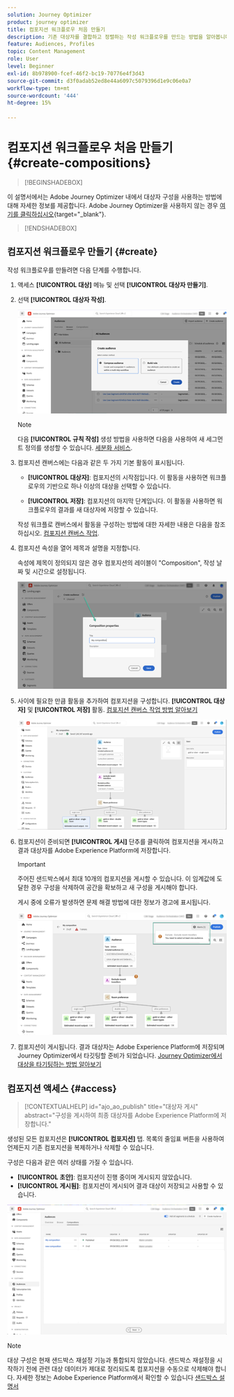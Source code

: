 ```yaml
---
solution: Journey Optimizer
product: journey optimizer
title: 컴포지션 워크플로우 처음 만들기
description: 기존 대상자를 결합하고 정렬하는 작성 워크플로우를 만드는 방법을 알아봅니다.
feature: Audiences, Profiles
topic: Content Management
role: User
level: Beginner
exl-id: 8b978900-fcef-46f2-bc19-70776e4f3d43
source-git-commit: d3f0adab52ed8e44a6097c5079396d1e9c06e0a7
workflow-type: tm+mt
source-wordcount: '444'
ht-degree: 15%

---
```


# 컴포지션 워크플로우 처음 만들기 {#create-compositions}

>[!BEGINSHADEBOX]

이 설명서에서는 Adobe Journey Optimizer 내에서 대상자 구성을 사용하는 방법에 대해 자세한 정보를 제공합니다. Adobe Journey Optimizer을 사용하지 않는 경우 [여기를 클릭하십시오](https://experienceleague.adobe.com/docs/experience-platform/segmentation/ui/audience-composition.html?lang=ko){target="_blank"}.

>[!ENDSHADEBOX]

## 컴포지션 워크플로우 만들기 {#create}

작성 워크플로우를 만들려면 다음 단계를 수행합니다.

1. 액세스 **[!UICONTROL 대상]** 메뉴 및 선택 **[!UICONTROL 대상자 만들기]**.

1. 선택 **[!UICONTROL 대상자 작성]**.

   ![](assets/audiences-create.png)

   >[!NOTE]
   >
   >다음 **[!UICONTROL 규칙 작성]** 생성 방법을 사용하면 다음을 사용하여 새 세그먼트 정의를 생성할 수 있습니다. [세분화 서비스](https://experienceleague.adobe.com/docs/experience-platform/segmentation/ui/overview.html?lang=ko).

1. 컴포지션 캔버스에는 다음과 같은 두 가지 기본 활동이 표시됩니다.

   * **[!UICONTROL 대상자]**: 컴포지션의 시작점입니다. 이 활동을 사용하면 워크플로우의 기반으로 하나 이상의 대상을 선택할 수 있습니다.

   * **[!UICONTROL 저장]**: 컴포지션의 마지막 단계입니다. 이 활동을 사용하면 워크플로우의 결과를 새 대상자에 저장할 수 있습니다.

   작성 워크플로 캔버스에서 활동을 구성하는 방법에 대한 자세한 내용은 다음을 참조하십시오. [컴포지션 캔버스 작업](composition-canvas.md).

1. 컴포지션 속성을 열어 제목과 설명을 지정합니다.

   속성에 제목이 정의되지 않은 경우 컴포지션의 레이블이 &quot;Composition&quot;, 작성 날짜 및 시간으로 설정됩니다.

   ![](assets/audiences-properties.png)

1. 사이에 필요한 만큼 활동을 추가하여 컴포지션을 구성합니다. **[!UICONTROL 대상자]** 및 **[!UICONTROL 저장]** 활동. [컴포지션 캔버스 작업 방법 알아보기](composition-canvas.md)

   ![](assets/audiences-publish.png)

1. 컴포지션이 준비되면 **[!UICONTROL 게시]** 단추를 클릭하여 컴포지션을 게시하고 결과 대상자를 Adobe Experience Platform에 저장합니다.

   >[!IMPORTANT]
   >
   >주어진 샌드박스에서 최대 10개의 컴포지션을 게시할 수 있습니다. 이 임계값에 도달한 경우 구성을 삭제하여 공간을 확보하고 새 구성을 게시해야 합니다.

   게시 중에 오류가 발생하면 문제 해결 방법에 대한 정보가 경고에 표시됩니다.

   ![](assets/audiences-alerts.png)

1. 컴포지션이 게시됩니다. 결과 대상자는 Adobe Experience Platform에 저장되며 Journey Optimizer에서 타깃팅할 준비가 되었습니다. [Journey Optimizer에서 대상을 타기팅하는 방법 알아보기](../audience/about-audiences.md#segments-in-journey-optimizer)

## 컴포지션 액세스 {#access}

>[!CONTEXTUALHELP]
>id="ajo_ao_publish"
>title="대상자 게시"
>abstract="구성을 게시하여 최종 대상자를 Adobe Experience Platform에 저장합니다."

생성된 모든 컴포지션은 **[!UICONTROL 컴포지션]** 탭. 목록의 줄임표 버튼을 사용하여 언제든지 기존 컴포지션을 복제하거나 삭제할 수 있습니다.

구성은 다음과 같은 여러 상태를 가질 수 있습니다.

* **[!UICONTROL 초안]**: 컴포지션이 진행 중이며 게시되지 않았습니다.
* **[!UICONTROL 게시됨]**: 컴포지션이 게시되어 결과 대상이 저장되고 사용할 수 있습니다.

![](assets/audiences-compositions.png)

>[!NOTE]
>
>대상 구성은 현재 샌드박스 재설정 기능과 통합되지 않았습니다. 샌드박스 재설정을 시작하기 전에 관련 대상 데이터가 제대로 정리되도록 컴포지션을 수동으로 삭제해야 합니다. 자세한 정보는 Adobe Experience Platform에서 확인할 수 있습니다 [샌드박스 설명서](https://experienceleague.adobe.com/docs/experience-platform/sandbox/ui/user-guide.html#delete-audience-compositions)
